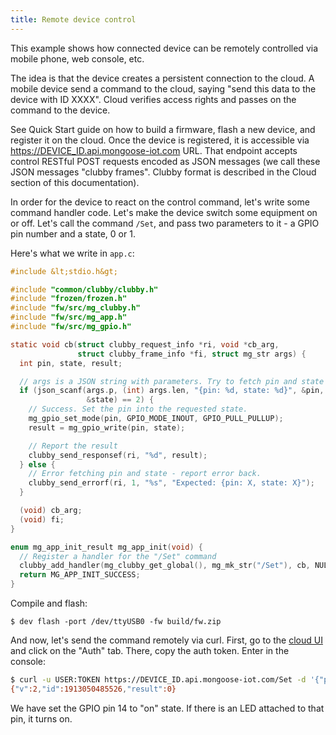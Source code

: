 ```yaml
---
title: Remote device control
---
```


This example shows how connected device can be remotely controlled via
mobile phone, web console, etc.

The idea is that the device creates a persistent connection to the cloud.
A mobile device send a command to the cloud, saying
"send this data to the device with ID XXXX". Cloud verifies access rights
and passes on the command to the device.

See Quick Start guide on how to build a firmware, flash a new device,
and register it on the cloud. Once the device is registered, it is
accessible via https://DEVICE_ID.api.mongoose-iot.com URL.
That endpoint accepts control RESTful POST requests encoded as JSON
messages (we call these JSON messages "clubby frames". Clubby format
is described in the Cloud section of this documentation).

In order for the device to react on the control command, let's write some
command handler code. Let's make the device switch some equipment on or off.
Let's call the command `/Set`, and pass two parameters to it - a GPIO pin
number and a state, 0 or 1.

Here's what we write in `app.c`:

```c
#include &lt;stdio.h&gt;

#include "common/clubby/clubby.h"
#include "frozen/frozen.h"
#include "fw/src/mg_clubby.h"
#include "fw/src/mg_app.h"
#include "fw/src/mg_gpio.h"

static void cb(struct clubby_request_info *ri, void *cb_arg,
               struct clubby_frame_info *fi, struct mg_str args) {
  int pin, state, result;

  // args is a JSON string with parameters. Try to fetch pin and state values
  if (json_scanf(args.p, (int) args.len, "{pin: %d, state: %d}", &pin,
                 &state) == 2) {
    // Success. Set the pin into the requested state.
    mg_gpio_set_mode(pin, GPIO_MODE_INOUT, GPIO_PULL_PULLUP);
    result = mg_gpio_write(pin, state);

    // Report the result
    clubby_send_responsef(ri, "%d", result);
  } else {
    // Error fetching pin and state - report error back.
    clubby_send_errorf(ri, 1, "%s", "Expected: {pin: X, state: X}");
  }

  (void) cb_arg;
  (void) fi;
}

enum mg_app_init_result mg_app_init(void) {
  // Register a handler for the "/Set" command
  clubby_add_handler(mg_clubby_get_global(), mg_mk_str("/Set"), cb, NULL);
  return MG_APP_INIT_SUCCESS;
}
```

Compile and flash:

```
$ dev flash -port /dev/ttyUSB0 -fw build/fw.zip
```

And now, let's send the command remotely via curl. First, go to the
[cloud UI](https://console.mongoose-iot.com)
and click on the "Auth" tab. There, copy the auth token. Enter in the console:

```sh
$ curl -u USER:TOKEN https://DEVICE_ID.api.mongoose-iot.com/Set -d '{"pin":14, "state": 1}'
{"v":2,"id":1913050485526,"result":0}
```

We have set the GPIO pin 14 to "on" state.
If there is an LED attached to that pin, it turns on.
